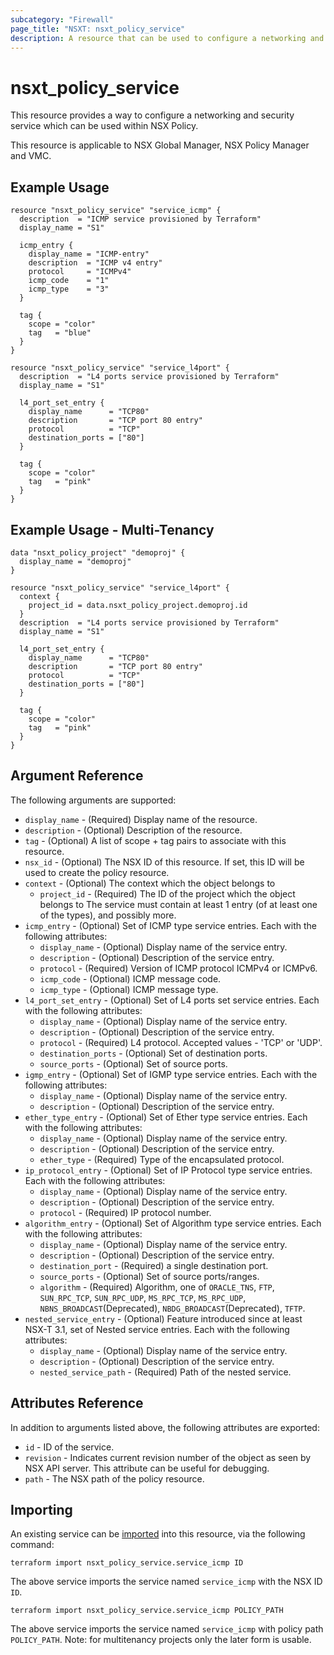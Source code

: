 ```yaml
---
subcategory: "Firewall"
page_title: "NSXT: nsxt_policy_service"
description: A resource that can be used to configure a networking and security service in NSX Policy.
---
```


# nsxt_policy_service

This resource provides a way to configure a networking and security service which can be used within NSX Policy.

This resource is applicable to NSX Global Manager, NSX Policy Manager and VMC.

## Example Usage

```hcl
resource "nsxt_policy_service" "service_icmp" {
  description  = "ICMP service provisioned by Terraform"
  display_name = "S1"

  icmp_entry {
    display_name = "ICMP-entry"
    description  = "ICMP v4 entry"
    protocol     = "ICMPv4"
    icmp_code    = "1"
    icmp_type    = "3"
  }

  tag {
    scope = "color"
    tag   = "blue"
  }
}

resource "nsxt_policy_service" "service_l4port" {
  description  = "L4 ports service provisioned by Terraform"
  display_name = "S1"

  l4_port_set_entry {
    display_name      = "TCP80"
    description       = "TCP port 80 entry"
    protocol          = "TCP"
    destination_ports = ["80"]
  }

  tag {
    scope = "color"
    tag   = "pink"
  }
}
```

## Example Usage - Multi-Tenancy

```hcl
data "nsxt_policy_project" "demoproj" {
  display_name = "demoproj"
}

resource "nsxt_policy_service" "service_l4port" {
  context {
    project_id = data.nsxt_policy_project.demoproj.id
  }
  description  = "L4 ports service provisioned by Terraform"
  display_name = "S1"

  l4_port_set_entry {
    display_name      = "TCP80"
    description       = "TCP port 80 entry"
    protocol          = "TCP"
    destination_ports = ["80"]
  }

  tag {
    scope = "color"
    tag   = "pink"
  }
}
```

## Argument Reference

The following arguments are supported:

* `display_name` - (Required) Display name of the resource.
* `description` - (Optional) Description of the resource.
* `tag` - (Optional) A list of scope + tag pairs to associate with this resource.
* `nsx_id` - (Optional) The NSX ID of this resource. If set, this ID will be used to create the policy resource.
* `context` - (Optional) The context which the object belongs to
  * `project_id` - (Required) The ID of the project which the object belongs to
The service must contain at least 1 entry (of at least one of the types), and possibly more.
* `icmp_entry` - (Optional) Set of ICMP type service entries. Each with the following attributes:
  * `display_name` - (Optional) Display name of the service entry.
  * `description` - (Optional) Description of the service entry.
  * `protocol` - (Required) Version of ICMP protocol ICMPv4 or ICMPv6.
  * `icmp_code` - (Optional) ICMP message code.
  * `icmp_type` - (Optional) ICMP message type.
* `l4_port_set_entry` - (Optional) Set of L4 ports set service entries. Each with the following attributes:
  * `display_name` - (Optional) Display name of the service entry.
  * `description` - (Optional) Description of the service entry.
  * `protocol` - (Required) L4 protocol. Accepted values - 'TCP' or 'UDP'.
  * `destination_ports` - (Optional) Set of destination ports.
  * `source_ports` - (Optional) Set of source ports.
* `igmp_entry` - (Optional) Set of IGMP type service entries. Each with the following attributes:
  * `display_name` - (Optional) Display name of the service entry.
  * `description` - (Optional) Description of the service entry.
* `ether_type_entry` - (Optional) Set of Ether type service entries. Each with the following attributes:
  * `display_name` - (Optional) Display name of the service entry.
  * `description` - (Optional) Description of the service entry.
  * `ether_type` - (Required) Type of the encapsulated protocol.
* `ip_protocol_entry` - (Optional) Set of IP Protocol type service entries. Each with the following attributes:
  * `display_name` - (Optional) Display name of the service entry.
  * `description` - (Optional) Description of the service entry.
  * `protocol` - (Required) IP protocol number.
* `algorithm_entry` - (Optional) Set of Algorithm type service entries. Each with the following attributes:
  * `display_name` - (Optional) Display name of the service entry.
  * `description` - (Optional) Description of the service entry.
  * `destination_port` - (Required) a single destination port.
  * `source_ports` - (Optional) Set of source ports/ranges.
  * `algorithm` - (Required) Algorithm, one of `ORACLE_TNS`, `FTP`, `SUN_RPC_TCP`, `SUN_RPC_UDP`, `MS_RPC_TCP`, `MS_RPC_UDP`, `NBNS_BROADCAST`(Deprecated), `NBDG_BROADCAST`(Deprecated), `TFTP`.
* `nested_service_entry` - (Optional) Feature introduced since at least NSX-T 3.1, set of Nested service entries. Each with the following attributes:
  * `display_name` - (Optional) Display name of the service entry.
  * `description` - (Optional) Description of the service entry.
  * `nested_service_path` - (Required) Path of the nested service.

## Attributes Reference

In addition to arguments listed above, the following attributes are exported:

* `id` - ID of the service.
* `revision` - Indicates current revision number of the object as seen by NSX API server. This attribute can be useful for debugging.
* `path` - The NSX path of the policy resource.

## Importing

An existing service can be [imported][docs-import] into this resource, via the following command:

[docs-import]: https://developer.hashicorp.com/terraform/cli/import

```shell
terraform import nsxt_policy_service.service_icmp ID
```

The above service imports the service named `service_icmp` with the NSX ID `ID`.

```shell
terraform import nsxt_policy_service.service_icmp POLICY_PATH
```

The above service imports the service named `service_icmp` with policy path `POLICY_PATH`.
Note: for multitenancy projects only the later form is usable.

